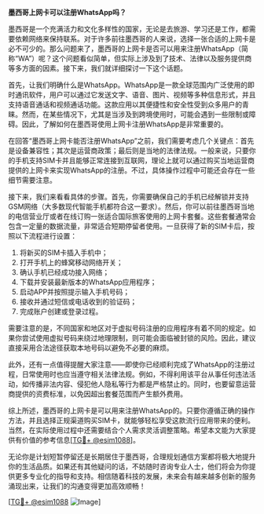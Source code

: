**墨西哥上网卡可以注册WhatsApp吗？**

墨西哥是一个充满活力和文化多样性的国家，无论是去旅游、学习还是工作，都需要依赖网络来保持联系。对于许多前往墨西哥的人来说，选择一张合适的上网卡是必不可少的。那么问题来了，墨西哥的上网卡是否可以用来注册WhatsApp（简称“WA”）呢？这个问题看似简单，但实际上涉及到了技术、法律以及服务提供商等多方面的因素。接下来，我们就详细探讨一下这个话题。

首先，让我们明确什么是WhatsApp。WhatsApp是一款全球范围内广泛使用的即时通讯软件，用户可以通过它发送文字、语音、图片、视频等多种信息形式，并且支持语音通话和视频通话功能。这款应用以其便捷性和安全性受到众多用户的青睐。然而，在某些情况下，尤其是当涉及到跨境使用时，可能会遇到一些限制或障碍。因此，了解如何在墨西哥使用上网卡注册WhatsApp是非常重要的。

在回答“墨西哥上网卡能否注册WhatsApp”之前，我们需要考虑几个关键点：首先是设备兼容性；其次是运营商政策；最后则是当地的法律法规。一般来说，只要你的手机支持SIM卡并且能够正常连接到互联网，理论上就可以通过购买当地运营商提供的上网卡来实现WhatsApp的注册。不过，具体操作过程中可能还会存在一些细节需要注意。

接下来，我们来看看具体的步骤。首先，你需要确保自己的手机已经解锁并支持GSM网络（大多数现代智能手机都符合这一要求）。然后，你可以前往墨西哥当地的电信营业厅或者在线订购一张适合国际旅客使用的上网卡套餐。这些套餐通常会包含一定量的数据流量，非常适合短期停留者使用。一旦获得了新的SIM卡后，按照以下流程进行设置：

1. 将新买的SIM卡插入手机中；
2. 打开手机上的蜂窝移动网络开关；
3. 确认手机已经成功接入网络；
4. 下载并安装最新版本的WhatsApp应用程序；
5. 启动APP并按照提示输入手机号码；
6. 接收并通过短信或电话收到的验证码；
7. 完成账户创建或登录过程。

需要注意的是，不同国家和地区对于虚拟号码注册的应用程序有着不同的规定。如果你尝试使用虚拟号码来绕过地理限制，则可能会面临被封锁的风险。因此，建议直接采用合法途径获取本地号码以避免不必要的麻烦。

此外，还有一点值得提醒大家注意——即使你已经顺利完成了WhatsApp的注册过程，日常使用时也应当遵守相关法律法规。例如，不得利用该平台从事任何违法活动，如传播非法内容、侵犯他人隐私等行为都是严格禁止的。同时，也要留意运营商提供的资费标准，以免因超出套餐范围而产生额外费用。

综上所述，墨西哥的上网卡是可以用来注册WhatsApp的。只要你遵循正确的操作方法，并且选择正规渠道购买SIM卡，就能够轻松享受这款流行应用带来的便利。当然，在实际使用过程中还需要结合个人需求灵活调整策略。希望本文能为大家提供有价值的参考信息[[TG💪+ @esim1088](https://t.me/s/esim1088)]。

无论你是计划短暂停留还是长期居住于墨西哥，合理规划通信方案都将极大地提升你的生活品质。如果还有其他疑问的话，不妨随时咨询专业人士，他们将会为你提供更多专业化的指导和支持。相信随着科技的发展，未来会有越来越多创新的服务涌现出来，让我们的沟通变得更加高效顺畅！

[[TG💪+ @esim1088](https://t.me/s/esim1088) ![Image](https://i.postimg.cc/4NQfJmqS/Snipaste-2025-05-13-00-14-12.png)]